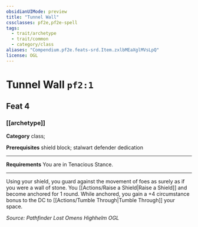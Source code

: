 ```yaml
---
obsidianUIMode: preview
title: "Tunnel Wall"
cssclasses: pf2e,pf2e-spell
tags:
  - trait/archetype
  - trait/common
  - category/class
aliases: "Compendium.pf2e.feats-srd.Item.zxlbMEaXglMVsLpQ"
license: OGL
---
```

# Tunnel Wall `pf2:1`
## Feat 4
### [[archetype]]

**Category** class; 



**Prerequisites** shield block; stalwart defender dedication
* * *
**Requirements** You are in Tenacious Stance.

* * *

Using your shield, you guard against the movement of foes as surely as if you were a wall of stone. You [[Actions/Raise a Shield|Raise a Shield]] and become anchored for 1 round. While anchored, you gain a +4 circumstance bonus to the DC to [[Actions/Tumble Through|Tumble Through]] your space.

*Source: Pathfinder Lost Omens Highhelm*
*OGL*